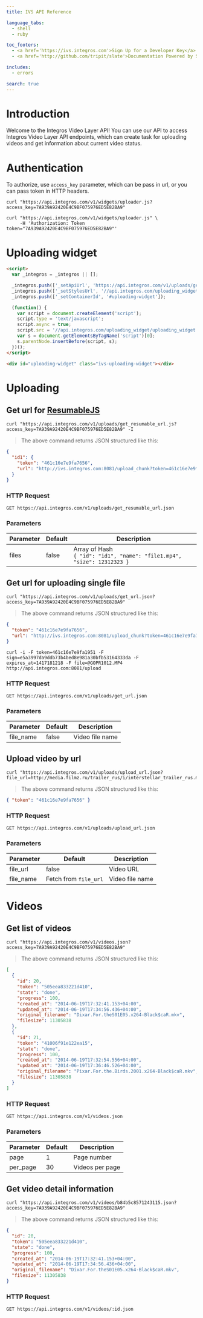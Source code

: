 ```yaml
---
title: IVS API Reference

language_tabs:
  - shell
  - ruby

toc_footers:
  - <a href='https://ivs.integros.com'>Sign Up for a Developer Key</a>
  - <a href='http://github.com/tripit/slate'>Documentation Powered by Slate</a>

includes:
  - errors

search: true
---
```


# Introduction

Welcome to the Integros Video Layer API! You can use our API to access Integros Video Layer API endpoints, which can create task for uploading videos and get information about current video status.

# Authentication

To authorize, use `access_key` parameter, which can be pass in url, or you can pass token in HTTP headers.

```shell
curl "https://api.integros.com/v1/widgets/uploader.js?access_key=7A939A92420E4C9BF075976ED5E82BA9"
```

```shell
curl "https://api.integros.com/v1/widgets/uploader.js" \
     -H 'Authorization: Token token="7A939A92420E4C9BF075976ED5E82BA9"'
```

# Uploading widget

```html
<script>
  var _integros = _integros || [];

  _integros.push(['_setApiUrl', 'https://api.integros.com/v1/uploads/get_resumable_url']);
  _integros.push(['_setStylesUrl', '//api.integros.com/uploading_widget']);
  _integros.push(['_setContainerId', '#uploading-widget']);

  (function() {
    var script = document.createElement('script');
    script.type = 'text/javascript';
    script.async = true;
    script.src = '//api.integros.com/uploading_widget/uploading_widget.js';
    var s = document.getElementsByTagName('script')[0];
    s.parentNode.insertBefore(script, s);
  })();
</script>

<div id="uploading-widget" class="ivs-uploading-widget"></div>
```

# Uploading

## Get url for [ResumableJS](http://www.resumablejs.com/)

```shell
curl "https://api.integros.com/v1/uploads/get_resumable_url.js?access_key=7A939A92420E4C9BF075976ED5E82BA9" -I
```

> The above command returns JSON structured like this:

```json
{
  "id1": {
    "token": "461c16e7e9fa7656",
    "url": "http://ivs.integros.com:8081/upload_chunk?token=461c16e7e9fa7656&expires_at=12312321&sign=h47hf84ufh484ufh"
  }
}
```

### HTTP Request

`GET https://api.integros.com/v1/uploads/get_resumable_url.json`

### Parameters

Parameter | Default | Description
--------- | ------- | -----------
files     | false   | Array of Hash <br/> `{ "id": "id1", "name": "file1.mp4", "size": 12312323 }`

## Get url for uploading single file

```shell
curl "https://api.integros.com/v1/uploads/get_url.json?access_key=7A939A92420E4C9BF075976ED5E82BA9"
```

> The above command returns JSON structured like this:

```json
{
  "token": "461c16e7e9fa7656",
  "url": "http://ivs.integros.com:8081/upload_chunk?token=461c16e7e9fa7656&expires_at=12312321&sign=h47hf84ufh484ufh"
}
```

```shell
curl -i -F token=461c16e7e9fa1951 -F sign=e5a3997da9ddb73b4bed8e981a30bfb53164333da -F expires_at=1417181218 -F file=@GOPR1012.MP4 http://api.integros.com:8081/upload
```

### HTTP Request

`GET https://api.integros.com/v1/uploads/get_url.json`

### Parameters

Parameter | Default | Description
--------- | ------- | -----------
file_name | false   | Video file name


## Upload video by url

```shell
curl "https://api.integros.com/v1/uploads/upload_url.json?file_url=http://media.filmz.ru/trailer_rus/i/interstellar_trailer_rus.mp4&access_key=7A939A92420E4C9BF075976ED5E82BA9"
```

> The above command returns JSON structured like this:

```json
{ "token": "461c16e7e9fa7656" }
```

### HTTP Request

`GET https://api.integros.com/v1/uploads/upload_url.json`

### Parameters

Parameter | Default | Description
--------- | ------- | -----------
file_url  | false   | Video URL
file_name | Fetch from `file_url`    | Video file name


# Videos

## Get list of videos

```shell
curl "https://api.integros.com/v1/videos.json?access_key=7A939A92420E4C9BF075976ED5E82BA9"
```

> The above command returns JSON structured like this:

```json
[
  {
    "id": 20,
    "token": "505eea833221d410",
    "state": "done",
    "progress": 100,
    "created_at": "2014-06-19T17:32:41.153+04:00",
    "updated_at": "2014-06-19T17:34:56.436+04:00",
    "original_filename": "Dixar.For.theS01E05.x264-Black$caR.mkv",
    "filesize": 11305838
  },
  {
    "id": 21,
    "token": "41006f91e122ea15",
    "state": "done",
    "progress": 100,
    "created_at": "2014-06-19T17:32:54.556+04:00",
    "updated_at": "2014-06-19T17:36:46.526+04:00",
    "original_filename": "Pixar.For.the.Birds.2001.x264-Black$caR.mkv",
    "filesize": 11305838
  }
]
```

### HTTP Request

`GET https://api.integros.com/v1/videos.json`

### Parameters

Parameter | Default | Description
--------- | ------- | -----------
page      | 1       | Page number
per_page  | 30      | Videos per page


## Get video detail information

```shell
curl "https://api.integros.com/v1/videos/b84b5c8571243115.json?access_key=7A939A92420E4C9BF075976ED5E82BA9"
```

> The above command returns JSON structured like this:

```json
{
  "id": 20,
  "token": "505eea833221d410",
  "state": "done",
  "progress": 100,
  "created_at": "2014-06-19T17:32:41.153+04:00",
  "updated_at": "2014-06-19T17:34:56.436+04:00",
  "original_filename": "Dixar.For.theS01E05.x264-Black$caR.mkv",
  "filesize": 11305838
}

```

### HTTP Request

`GET https://api.integros.com/v1/videos/:id.json`
